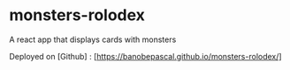 


# monsters-rolodex
A react app that displays cards with monsters

Deployed on [Github] : [https://banobepascal.github.io/monsters-rolodex/]
